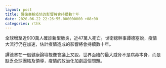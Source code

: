 ```yaml
---
layout: post
title: 譚德塞稱疫情的影響將會持續數十年
date: 2020-06-22 22:26:55.000000000 +08:00
categories: rthk
---
```


全球增至近900萬人確診新型肺炎，近47萬人死亡。世衛總幹事譚德塞說，疫情大流行仍在加速，估計疫情造成的影響將會持續數十年。

譚德塞在一個健康論壇視像會議上又說，世界面臨的最大威脅不是病毒本身，而是缺乏全球團結及領導，疫情的政治化加劇這個問題。
